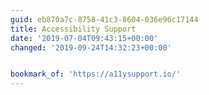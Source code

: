 ```yaml
---
guid: eb870a7c-8758-41c3-8604-036e96c17144
title: Accessibility Support
date: '2019-07-04T09:43:15+00:00'
changed: '2019-09-24T14:32:23+00:00'


bookmark_of: 'https://a11ysupport.io/'
---
```


